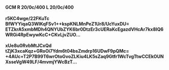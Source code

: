 #### GCM R 20/0c/400 L 20/0c/400
**r5KC4wge/22FKuTc**<br/>**BfWYYiqaQ3WlKqFSv1++kspKNLMnPeZ1Ur8/UcYuxDU=**<br/>**ETZkrA5xmbMDh4QNYUbZYK6br0DtzEr3cUERaKcEgazdVHcAr7kx8IQ6WRGi4RpEwywKcC+CKvLjvZUO...**<br/><br/>
**xUe8u0RvbMtJCxQd**<br/>**tZjK3xcaKqz+GRoOi7Ydm6t04bsZmdrp16UDwF9pQMc=**<br/>**+4AUc+T2P7B99T6wrOtoGvoZLKiu4LK5sZaq9Gtfr1WcTvgTtwCCEkOUNXsseVgW49LF/4mvmjYWcBzT...**